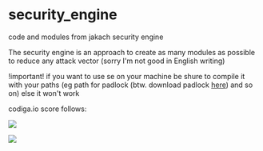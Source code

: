 # security_engine
code and modules from jakach security engine

The security engine is an approach to create as many modules as possible to reduce any attack vector
(sorry I'm not good in English writing)

!important!
if you want to use se on your machine be shure to compile it with your paths (eg path for padlock (btw. download padlock <a href="https://github.com/takuyakanbr/padlock">here</a>) and so on)
else it won't work

codiga.io score follows:

<img src="https://api.codiga.io/project/35634/score/svg"></img>

<img src="https://api.codiga.io/project/35634/status/svg"></img>
